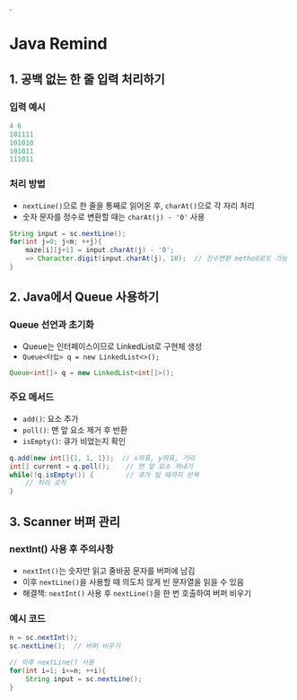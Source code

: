 .
# Java Remind

## 1. 공백 없는 한 줄 입력 처리하기
### 입력 예시
```java
4 6
101111
101010
101011
111011
```
### 처리 방법
- `nextLine()`으로 한 줄을 통째로 읽어온 후, `charAt()`으로 각 자리 처리
- 숫자 문자를 정수로 변환할 때는 `charAt(j) - '0'` 사용
```java
String input = sc.nextLine();
for(int j=0; j<m; ++j){
    maze[i][j+1] = input.charAt(j) - '0';
    => Character.digit(input.charAt(j), 10);  // 진수변환 method로도 가능
}
```

## 2. Java에서 Queue 사용하기
### Queue 선언과 초기화
- Queue는 인터페이스이므로 LinkedList로 구현체 생성
- `Queue<타입> q = new LinkedList<>();`
```java
Queue<int[]> q = new LinkedList<int[]>();
```

### 주요 메서드
- `add()`: 요소 추가
- `poll()`: 맨 앞 요소 제거 후 반환
- `isEmpty()`: 큐가 비었는지 확인
```java
q.add(new int[]{1, 1, 1});  // x좌표, y좌표, 거리
int[] current = q.poll();    // 맨 앞 요소 꺼내기
while(!q.isEmpty()) {        // 큐가 빌 때까지 반복
    // 처리 로직
}
```

## 3. Scanner 버퍼 관리
### nextInt() 사용 후 주의사항
- `nextInt()`는 숫자만 읽고 줄바꿈 문자를 버퍼에 남김
- 이후 `nextLine()`을 사용할 때 의도치 않게 빈 문자열을 읽을 수 있음
- 해결책: `nextInt()` 사용 후 `nextLine()`을 한 번 호출하여 버퍼 비우기

### 예시 코드
```java
n = sc.nextInt();
sc.nextLine();  // 버퍼 비우기

// 이후 nextLine() 사용
for(int i=1; i<=n; ++i){
    String input = sc.nextLine();
}
```